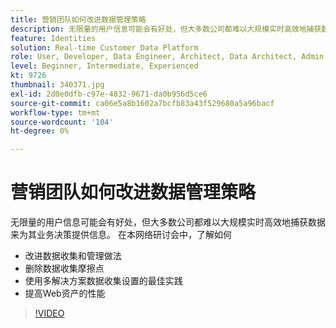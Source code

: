 ```yaml
---
title: 营销团队如何改进数据管理策略
description: 无限量的用户信息可能会有好处，但大多数公司都难以大规模实时高效地捕获数据来为其业务决策提供信息。
feature: Identities
solution: Real-time Customer Data Platform
role: User, Developer, Data Engineer, Architect, Data Architect, Admin, Leader
level: Beginner, Intermediate, Experienced
kt: 9726
thumbnail: 340371.jpg
exl-id: 2d0e0dfb-c97e-4832-9671-da0b956d5ce6
source-git-commit: ca06e5a8b1602a7bcfb83a43f529680a5a96bacf
workflow-type: tm+mt
source-wordcount: '104'
ht-degree: 0%

---
```


# 营销团队如何改进数据管理策略

无限量的用户信息可能会有好处，但大多数公司都难以大规模实时高效地捕获数据来为其业务决策提供信息。 在本网络研讨会中，了解如何

* 改进数据收集和管理做法
* 删除数据收集摩擦点
* 使用多解决方案数据收集设置的最佳实践
* 提高Web资产的性能

>[!VIDEO](https://video.tv.adobe.com/v/340371/?quality=12&learn=on)
